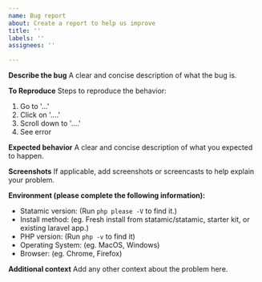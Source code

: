 ```yaml
---
name: Bug report
about: Create a report to help us improve
title: ''
labels: ''
assignees: ''

---
```


**Describe the bug**
A clear and concise description of what the bug is.

**To Reproduce**
Steps to reproduce the behavior:
1. Go to '...'
2. Click on '....'
3. Scroll down to '....'
4. See error

**Expected behavior**
A clear and concise description of what you expected to happen.

**Screenshots**
If applicable, add screenshots or screencasts to help explain your problem.

**Environment (please complete the following information):**
 - Statamic version:
    (Run `php please -V` to find it.)
 - Install method: 
    (eg. Fresh install from statamic/statamic, starter kit, or existing laravel app.)
 - PHP version:
   (Run `php -v` to find it)
 - Operating System:
    (eg. MacOS, Windows)
 - Browser:
    (eg. Chrome, Firefox)

**Additional context**
Add any other context about the problem here.
